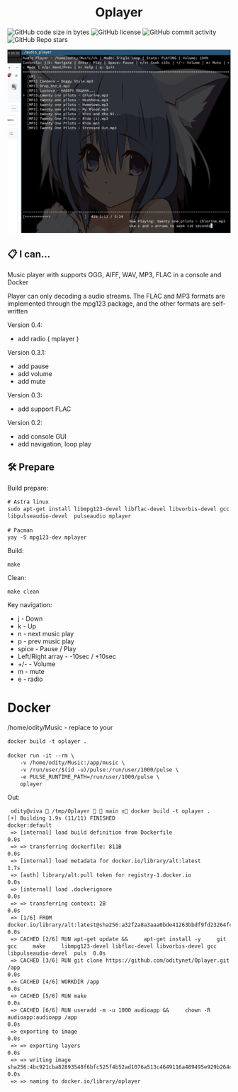
<div align="center">
  <h1>  Oplayer </h1>
  
</div>

<img alt="GitHub code size in bytes" src="https://img.shields.io/github/languages/code-size/oditynet/Oplayer"></img>
<img alt="GitHub license" src="https://img.shields.io/github/license/oditynet/Oplayer"></img>
<img alt="GitHub commit activity" src="https://img.shields.io/github/commit-activity/m/oditynet/Oplayer"></img>
<img alt="GitHub Repo stars" src="https://img.shields.io/github/stars/oditynet/Oplayer"></img>

<img src="https://github.com/oditynet/Oplayer/blob/main/screen2.png" height="auto" />

## 📋 I can...

Music player with supports OGG, AIFF, WAV, MP3, FLAC in a console and Docker

Player can only decoding a audio streams. The FLAC and MP3 formats are implemented through the mpg123 package, and the other formats are self-written

Version 0.4:
- add radio ( mplayer )

Version 0.3.1:
- add pause
- add volume
- add mute

Version 0.3:
- add support FLAC

Version 0.2:
- add console GUI
- add navigation, loop play

## 🛠️ Prepare 

Build prepare:
```
# Astra linux
sudo apt-get install libmpg123-devel libflac-devel libvorbis-devel gcc  libpulseaudio-devel  pulseaudio mplayer

# Pacman
yay -S mpg123-dev mplayer
```

Build:

```
make
```

Clean:

```
make clean
```

Key navigation:
- j - Down
- k - Up
- n - next music play
- p - prev music play
- spice - Pause / Play
- Left/Right array - -10sec / +10sec
- +/- - Volume
- m - mute
- e - radio

# Docker
 /home/odity/Music - replace to your
```
docker build -t oplayer .

docker run -it --rm \
    -v /home/odity/Music:/app/music \
    -v /run/user/$(id -u)/pulse:/run/user/1000/pulse \
    -e PULSE_RUNTIME_PATH=/run/user/1000/pulse \
    oplayer
```
Out:

```
 odity@viva  /tmp/Oplayer   main ± docker build -t oplayer .                                                                              
[+] Building 1.9s (11/11) FINISHED                                                                                                                             docker:default
 => [internal] load build definition from Dockerfile                                                                                                                     0.0s
 => => transferring dockerfile: 811B                                                                                                                                     0.0s
 => [internal] load metadata for docker.io/library/alt:latest                                                                                                            1.7s
 => [auth] library/alt:pull token for registry-1.docker.io                                                                                                               0.0s
 => [internal] load .dockerignore                                                                                                                                        0.0s
 => => transferring context: 2B                                                                                                                                          0.0s
 => [1/6] FROM docker.io/library/alt:latest@sha256:a32f2a8a3aaa0bde41263bbdf9fd23264fc846feb280f5adb961ab4f34e5f5c5                                                      0.0s
 => CACHED [2/6] RUN apt-get update &&     apt-get install -y     git     gcc     make     libmpg123-devel libflac-devel libvorbis-devel gcc  libpulseaudio-devel  puls  0.0s
 => CACHED [3/6] RUN git clone https://github.com/oditynet/Oplayer.git /app                                                                                              0.0s
 => CACHED [4/6] WORKDIR /app                                                                                                                                            0.0s
 => CACHED [5/6] RUN make                                                                                                                                                0.0s
 => CACHED [6/6] RUN useradd -m -u 1000 audioapp &&     chown -R audioapp:audioapp /app                                                                                  0.0s
 => exporting to image                                                                                                                                                   0.0s
 => => exporting layers                                                                                                                                                  0.0s
 => => writing image sha256:4bc921cba82893548f6bfc525f4b52ad1076a513c4649116a489495e929b264c                                                                             0.0s
 => => naming to docker.io/library/oplayer   
```
